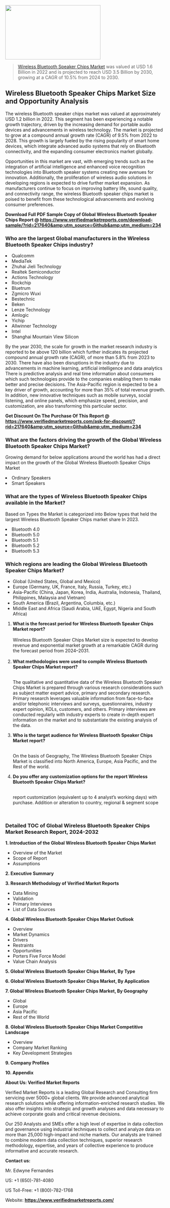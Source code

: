 <img src="https://ffe5etoiles.com/wp-content/uploads/2024/12/MST1-300x171.png" alt="" width="300" height="171" class="alignnone size-medium wp-image-20088" /><blockquote><p><p><a href="https://www.verifiedmarketreports.com/download-sample/?rid=217640&utm_source=Github&utm_medium=234" target="_blank">Wireless Bluetooth Speaker Chips Market</a> was valued at USD 1.6 Billion in 2022 and is projected to reach USD 3.5 Billion by 2030, growing at a CAGR of 10.5% from 2024 to 2030.</p></blockquote><p><h2>Wireless Bluetooth Speaker Chips Market Size and Opportunity Analysis</h2> <p>The wireless Bluetooth speaker chips market was valued at approximately USD 1.2 billion in 2022. This segment has been experiencing a notable growth trajectory, driven by the increasing demand for portable audio devices and advancements in wireless technology. The market is projected to grow at a compound annual growth rate (CAGR) of 9.5% from 2022 to 2028. This growth is largely fueled by the rising popularity of smart home devices, which integrate advanced audio systems that rely on Bluetooth connectivity, and the expanding consumer electronics market globally.</p> <p>Opportunities in this market are vast, with emerging trends such as the integration of artificial intelligence and enhanced voice recognition technologies into Bluetooth speaker systems creating new avenues for innovation. Additionally, the proliferation of wireless audio solutions in developing regions is expected to drive further market expansion. As manufacturers continue to focus on improving battery life, sound quality, and connectivity range, the wireless Bluetooth speaker chips market is poised to benefit from these technological advancements and evolving consumer preferences.</p> </p><p class=""><strong>Download Full PDF Sample Copy of Global Wireless Bluetooth Speaker Chips Report @ <a href="https://www.verifiedmarketreports.com/download-sample/?rid=217640&amp;utm_source=Github&amp;utm_medium=234" target="_blank">https://www.verifiedmarketreports.com/download-sample/?rid=217640&amp;utm_source=Github&amp;utm_medium=234</a></strong></p><h3 id="" class="">Who are the largest Global manufacturers in the Wireless Bluetooth Speaker Chips industry?</h3><p><li>Qualcomm</li><li> MediaTek</li><li> Zhuhai Jieli Technology</li><li> Realtek Semiconductor</li><li> Actions Technology</li><li> Rockchip</li><li> Bluetrum</li><li> Zgmicro Wuxi</li><li> Bestechnic</li><li> Beken</li><li> Lenze Technology</li><li> Amlogic</li><li> Yichip</li><li> Allwinner Technology</li><li> Intel</li><li> Shanghai Mountain View Silicon</li></p><div class=""><div class="" dir="" data-message-author-role="" data-message-id="" data-message-model-slug=""><div class=""><div class=""><div class=""><div class="" dir="" data-message-author-role="" data-message-id="" data-message-model-slug=""><div class=""><div class=""><p>By the year 2030, the scale for growth in the market research industry is reported to be above 120 billion which further indicates its projected compound annual growth rate (CAGR), of more than 5.8% from 2023 to 2030. There have also been disruptions in the industry due to advancements in machine learning, artificial intelligence and data analytics There is predictive analysis and real time information about consumers which such technologies provide to the companies enabling them to make better and precise decisions. The Asia-Pacific region is expected to be a key driver of growth, accounting for more than 35% of total revenue growth. In addition, new innovative techniques such as mobile surveys, social listening, and online panels, which emphasize speed, precision, and customization, are also transforming this particular sector.</p><p><strong>Get Discount On The Purchase Of This Report @&nbsp; <a href="https://www.verifiedmarketreports.com/ask-for-discount/?rid=217640&amp;utm_source=Github&amp;utm_medium=234" target="_blank">https://www.verifiedmarketreports.com/ask-for-discount/?rid=217640&amp;utm_source=Github&amp;utm_medium=234</a></strong></p></div></div></div></div></div></div></div></div><h3 id="" class="">What are the factors driving the growth of the Global Wireless Bluetooth Speaker Chips Market?</h3><p id="" class="">Growing demand for below applications around the world has had a direct impact on the growth of the Global Wireless Bluetooth Speaker Chips Market</p><p id="" class=""><li>Ordinary Speakers</li><li> Smart Speakers</li></p><h3 id="" class="">What are the types of Wireless Bluetooth Speaker Chips available in the Market?</h3><p id="" class="">Based on Types the Market is categorized into Below types that held the largest Wireless Bluetooth Speaker Chips market share In 2023.</p><p id="" class=""><li>Bluetooth 4.0</li><li> Bluetooth 5.0</li><li> Bluetooth 5.1</li><li> Bluetooth 5.2</li><li> Bluetooth 5.3</li></p><h3 id="" class="">Which regions are leading the Global Wireless Bluetooth Speaker Chips Market?</h3><ul><li>Global (United States, Global and Mexico)</li><li>Europe (Germany, UK, France, Italy, Russia, Turkey, etc.)</li><li>Asia-Pacific (China, Japan, Korea, India, Australia, Indonesia, Thailand, Philippines, Malaysia and Vietnam)</li><li>South America (Brazil, Argentina, Columbia, etc.)</li><li>Middle East and Africa (Saudi Arabia, UAE, Egypt, Nigeria and South Africa)</li></ul><p><ol><li><strong>What is the forecast period for Wireless Bluetooth Speaker Chips Market report?<br /></strong><br /><span data-sheets-root="1" data-sheets-value="{&quot;1&quot;:2,&quot;2&quot;:&quot;XXXX size is expected to develop revenue and exponential market growth at a remarkable CAGR during the forecast period from 2024&ndash;2030.&quot;}" data-sheets-userformat="{&quot;2&quot;:12674,&quot;4&quot;:{&quot;1&quot;:2,&quot;2&quot;:16776960},&quot;10&quot;:2,&quot;11&quot;:0,&quot;15&quot;:&quot;Arial&quot;,&quot;16&quot;:12}">Wireless Bluetooth Speaker Chips Market size is expected to develop revenue and exponential market growth at a remarkable CAGR during the forecast period from 2024&ndash;2031.</span><br /><br /></li><li><strong>What methodologies were used to compile Wireless Bluetooth Speaker Chips Market report?<br /><br /></strong><p>The qualitative and quantitative data of the&nbsp;Wireless Bluetooth Speaker Chips Market is prepared through various research considerations such as subject matter expert advice, primary and secondary research. Primary research leverages valuable information from face-to-face and/or telephonic interviews and surveys, questionnaires, industry expert opinion, KOLs, customers, and others. Primary interviews are conducted regularly with industry experts to create in-depth expert information on the market and to substantiate the existing analysis of the data.&nbsp;</p></li><li><strong>Who is the target audience for Wireless Bluetooth Speaker Chips Market report?<br /><br /></strong><p>On the basis of Geography, The&nbsp;Wireless Bluetooth Speaker Chips Market is classified into North America, Europe, Asia Pacific, and the Rest of the world.</p></li><li><strong>Do you offer any customization options for the report Wireless Bluetooth Speaker Chips Market?<br /><br /></strong><p>report customization (equivalent up to 4 analyst&rsquo;s working days) with purchase. Addition or alteration to country, regional &amp; segment scope</p><p>&nbsp;</p></li></ol></p><h3 id="" class="">Detailed TOC of Global Wireless Bluetooth Speaker Chips Market Research Report, 2024-2032</h3><p id="" class=""><strong>1. Introduction of the Global Wireless Bluetooth Speaker Chips Market</strong></p><ul><li>Overview of the Market</li><li>Scope of Report</li><li>Assumptions</li></ul><p id="" class=""><strong>2. Executive Summary</strong></p><p id="" class=""><strong>3. Research Methodology of&nbsp;Verified Market Reports</strong></p><ul><li>Data Mining</li><li>Validation</li><li>Primary Interviews</li><li>List of Data Sources</li></ul><p id="" class=""><strong>4. Global Wireless Bluetooth Speaker Chips Market Outlook</strong></p><ul><li>Overview</li><li>Market Dynamics</li><li>Drivers</li><li>Restraints</li><li>Opportunities</li><li>Porters Five Force Model</li><li>Value Chain Analysis</li></ul><p id="" class=""><strong>5. Global Wireless Bluetooth Speaker Chips Market, By&nbsp;Type</strong></p><p id="" class=""><strong>6. Global Wireless Bluetooth Speaker Chips Market, By Application</strong></p><p id="" class=""><strong>7. Global Wireless Bluetooth Speaker Chips Market, By Geography</strong></p><ul><li>Global</li><li>Europe</li><li>Asia Pacific</li><li>Rest of the World</li></ul><p id="" class=""><strong>8. Global Wireless Bluetooth Speaker Chips Market Competitive Landscape</strong></p><ul><li>Overview</li><li>Company Market Ranking</li><li>Key Development Strategies</li></ul><p id="" class=""><strong>9. Company Profiles</strong></p><p id="" class=""><strong>10. Appendix</strong></p><p id="" class=""><strong>About Us: Verified Market Reports</strong></p><p id="" class="">Verified Market Reports is a leading Global Research and Consulting firm servicing over 5000+ global clients. We provide advanced analytical research solutions while offering information-enriched research studies. We also offer insights into strategic and growth analyses and data necessary to achieve corporate goals and critical revenue decisions.</p><p id="" class="">Our 250 Analysts and SMEs offer a high level of expertise in data collection and governance using industrial techniques to collect and analyze data on more than 25,000 high-impact and niche markets. Our analysts are trained to combine modern data collection techniques, superior research methodology, expertise, and years of collective experience to produce informative and accurate research.</p><p id="" class=""><strong>Contact us:</strong></p><p id="" class="">Mr. Edwyne Fernandes</p><p id="" class="">US: +1 (650)-781-4080</p><p id="" class="">US Toll-Free: +1 (800)-782-1768</p><p id="" class="">Website: <a target="" data-test-app-aware-link=""><strong>https://www.verifiedmarketreports.com/</strong></a></p>
